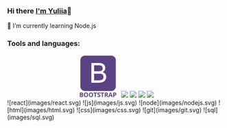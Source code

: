 ### Hi there [I'm Yuliia](https://github.com/ylyanovikova)👋

🌱 I’m currently learning Node.js

<!-- ![Anurag's GitHub stats](https://github-readme-stats.vercel.app/api?username=ylyanovikova&theme=vue&show_icons=true) -->

### Tools and languages:
<div id="header" align="center">
  <img src="https://github.com/ylyanovikova/ylyanovikova/blob/main/images/bootstrap.svg" width="100"/>
  <img src=(images/react.svg) width="100"/>
  <img src=(images/react.svg) width="100"/>
  <img src=(images/react.svg) width="100"/>
  <img src=(images/react.svg) width="100"/>
</div>
![react](images/react.svg)
![js](images/js.svg)
![node](images/nodejs.svg)
![html](images/html.svg)
![css](images/css.svg)
![git](images/git.svg)
![sql](images/sql.svg)



